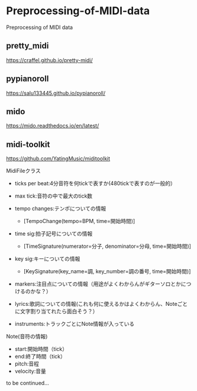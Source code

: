 # Preprocessing-of-MIDI-data
Preprocessing of MIDI data

## pretty_midi
https://craffel.github.io/pretty-midi/

## pypianoroll
https://salu133445.github.io/pypianoroll/

## mido
https://mido.readthedocs.io/en/latest/

## midi-toolkit
https://github.com/YatingMusic/miditoolkit

MidiFileクラス
- ticks per beat:4分音符を何tickで表すか(480tickで表すのが一般的）

- max tick:音符の中で最大のtick数

- tempo changes:テンポについての情報
  - [TempoChange(tempo=BPM, time=開始時間)]

- time sig:拍子記号についての情報
  - [TimeSignature(numerator=分子, denominator=分母, time=開始時間)]

- key sig:キーについての情報
  - [KeySignature(key_name=調, key_number=調の番号, time=開始時間)]

- markers:注目点についての情報（用途がよくわからんがギターソロとかにつけるのかな？）

- lyrics:歌詞についての情報(これも何に使えるかはよくわからん、Noteごとに文字割り当てれたら面白そう？）

- instruments:トラックごとにNote情報が入っている


Note(音符の情報)

- start:開始時間（tick）
- end:終了時間（tick）
- pitch:音程
- velocity:音量

to be continued...
